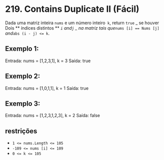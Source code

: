 # 219. Contains Duplicate II (Fácil)

Dada uma matriz inteira `nums` e um número inteiro` k`, return `true` _ se houver
Dois ** índices distintos ** _`i` _and_`j` _ na matriz tais que_`nums [i] ==
Nums [j] `_and_`abs (i - j) <= k`.

## Exemplo 1:



Entrada: nums = [1,2,3,1], k = 3
Saída: true


## Exemplo 2:



Entrada: nums = [1,0,1,1], k = 1
Saída: true


## Exemplo 3:



Entrada: nums = [1,2,3,1,2,3], k = 2
Saída: false


## restrições

* `1 <= nums.Length <= 105`
* `-109 <= nums [i] <= 109`
* `0 <= k <= 105`
